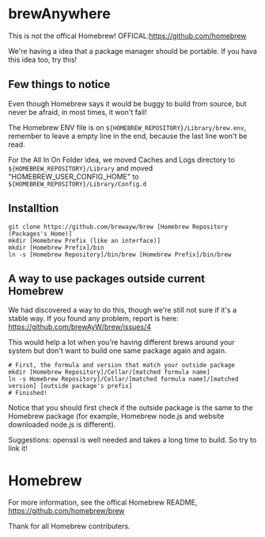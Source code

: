# brewAnywhere

This is not the offical Homebrew! OFFICAL:https://github.com/homebrew 

We're having a idea that a package manager should be portable. If you hava this idea too, try this!

## Few things to notice

Even though Homebrew says it would be buggy to build from source, but never be afraid, in most times, it won't fail! 

The Homebrew ENV file is on `${HOMEBREW_REPOSITORY}/Library/brew.env`, remember to leave a empty line in the end, because the last line won't be read. 

For the All In On Folder idea, we moved Caches and Logs directory to `${HOMEBREW_REPOSITORY}/Library` and moved "HOMEBREW_USER_CONFIG_HOME" to `${HOMEBREW_REPOSITORY}/Library/Config.d`

## Installtion

```
git clone https://github.com/brewayw/brew [Homebrew Repository (Packages's Home)]
mkdir [Homebrew Prefix (like an interface)]
mkdir [Homebrew Prefix]/bin
ln -s [Homebrew Repository]/bin/brew [Homebrew Prefix]/bin/brew
```

## A way to use packages outside current Homebrew

We had discovered a way to do this, though we're still not sure if it's a stable way. If you found any problem, report is here: https://github.com/brewAyW/brew/issues/4 

This would help a lot when you're having different brews around your system but don't want to build one same package again and again.

```
# First, the formula and version that match your outside package
mkdir [Homebrew Repository]/Cellar/[matched formula name]
ln -s Homebrew Repository]/Cellar/[matched formula name]/[matched version] [outside package's prefix]
# Finished!
```

Notice that you should first check if the outside package is the same to the Homebrew package (for example, Homebrew node.js and website downloaded node.js is different).

Suggestions: openssl is well needed and takes a long time to build. So try to link it!

# Homebrew

For more information, see the offical Homebrew README, https://github.com/homebrew/brew

Thank for all Homebrew contributers.
